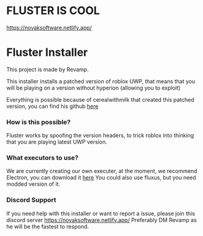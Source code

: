 # FLUSTER IS COOL
https://novaksoftware.netlify.app/
# Fluster Installer
This project is made by Revamp.

This installer installs a patched version of roblox UWP, that means that you will be playing on a version without hyperion (allowing you to exploit) 

Everything is possible because of cerealwithmilk that created this patched version, you can find his github [here](https://github.com/cerealwithmilk/uwp)

### How is this possible?
Fluster works by spoofing the version headers, to trick roblox into thinking that you are playing latest UWP version.

### What executors to use?
We are currently creating our own executer, at the moment, we recommend Electron, you can download it [here](https://ryos.lol)
You could also use fluxus, but you need modded version of it.

### Discord Support
If you need help with this installer or want to report a issue, please join this discord server https://novaksoftware.netlify.app/
Preferably DM Revamp as he will be the fastest to respond.
